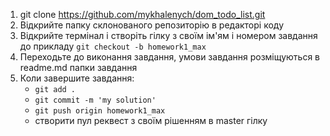 

1. git clone https://github.com/mykhalenych/dom_todo_list.git
2. Відкрийте папку cклонованого репозиторію в редакторі коду
3. Відкрийте термінал і створіть гілку з своїм ім'ям і номером завдання до прикладу `git checkout -b homework1_max`
4. Переходьте до виконання завдання, умови завдання розміщуються в readme.md папки завдання
5. Коли завершите завдання:
   - `git add .`
   - `git commit -m 'my solution'`
   - `git push origin homework1_max`
   - створити пул реквест з своїм рішенням в master гілку

